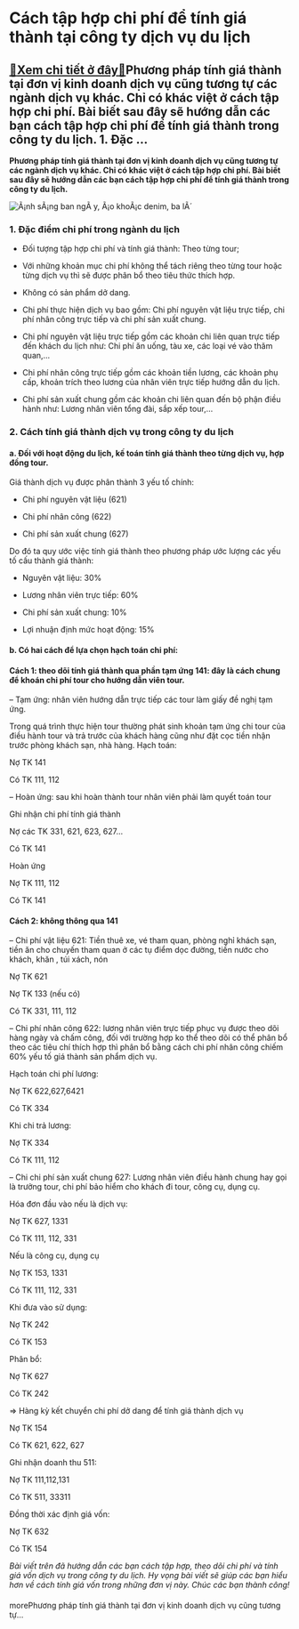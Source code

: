 Cách tập hợp chi phí để tính giá thành tại công ty dịch vụ du lịch
==================================================================

[:gift:Xem chi tiết ở đây:gift:](https://hddtvn.com/cach-tap-hop-chi-phi-de-tinh-gia-thanh-tai-cong-ty-dich-vu-du-lich/)Phương pháp tính giá thành tại đơn vị kinh doanh dịch vụ cũng tương tự các ngành dịch vụ khác. Chỉ có khác việt ở cách tập hợp chi phí. Bài biết sau đây sẽ hướng dẫn các bạn cách tập hợp chi phí để tính giá thành trong công ty du lịch. 1. Đặc …
----------------------------------------------------------------------------------------------------------------------------------------------------------------------------------------------------------------------------------------------------

**Phương pháp tính giá thành tại đơn vị kinh doanh dịch vụ cũng tương tự các ngành dịch vụ khác. Chỉ có khác việt ở cách tập hợp chi phí. Bài biết sau đây sẽ hướng dẫn các bạn cách tập hợp chi phí để tính giá thành trong công ty du lịch.**


![Ã¡nh sÃ¡ng ban ngÃ y, Ã¡o khoÃ¡c denim, ba lÃ´](https://hddtvn.com/wp-content/uploads/2021/01/pexels-photo-2087391-scaled.jpeg)


### 1. Đặc điểm chi phí trong ngành du lịch




* Đối tượng tập hợp chi phí và tính giá thành: Theo từng tour;

* Với những khoản mục chi phí không thể tách riêng theo từng tour hoặc từng dịch vụ thì sẽ được phân bổ theo tiêu thức thích hợp.

* Không có sản phẩm dở dang.

* Chi phí thực hiện dịch vụ bao gồm: Chi phí nguyên vật liệu trực tiếp, chi phí nhân công trực tiếp và chi phí sản xuất chung.

* Chi phí nguyên vật liệu trực tiếp gồm các khoản chi liên quan trực tiếp đến khách du lịch như: Chi phí ăn uống, tàu xe, các loại vé vào thăm quan,…

* Chi phí nhân công trực tiếp gồm các khoản tiền lương, các khoản phụ cấp, khoản trích theo lương của nhân viên trực tiếp hướng dẫn du lịch.

* Chi phí sản xuất chung gồm các khoản chi liên quan đến bộ phận điều hành như: Lương nhân viên tổng đài, sắp xếp tour,…



### 2. Cách tính giá thành dịch vụ trong công ty du lịch


#### a. Đối với hoạt động du lịch, kế toán tính giá thành theo từng dịch vụ, hợp đồng tour.


Giá thành dịch vụ được phân thành 3 yếu tố chính:




* Chi phí nguyên vật liệu (621)

* Chi phí nhân công (622)

* Chi phí sản xuất chung (627)



Do đó ta quy ước việc tính giá thành theo phương pháp ước lượng các yếu tố cấu thành giá thành:




* Nguyên vật liệu: 30%

* Lương nhân viên trực tiếp: 60%

* Chi phí sản xuất chung: 10%

* Lợi nhuận định mức hoạt động: 15%



#### b. Có hai cách để lựa chọn hạch toán chi phí:


#### Cách 1: theo dõi tính giá thành qua phần tạm ứng 141: đây là cách chung để khoán chi phí tour cho hướng dẫn viên tour.


– Tạm ứng: nhân viên hướng dẫn trực tiếp các tour làm giấy đề nghị tạm ứng.


Trong quá trình thực hiện tour thường phát sinh khoản tạm ứng chi tour của điều hành tour và trả trước của khách hàng cũng như đặt cọc tiền nhận trước phòng khách sạn, nhà hàng. Hạch toán:  

Nợ TK 141  

Có TK 111, 112


– Hoàn ứng: sau khi hoàn thành tour nhân viên phải làm quyết toán tour  

Ghi nhận chi phí tính giá thành  

Nợ các TK 331, 621, 623, 627…  

Có TK 141


Hoàn ứng  

Nợ TK 111, 112  

Có TK 141


#### Cách 2: không thông qua 141


– Chi phí vật liệu 621: Tiền thuê xe, vé tham quan, phòng nghỉ khách sạn, tiền ăn cho chuyến tham quan ở các tụ điểm dọc đường, tiền nước cho khách, khăn , túi xách, nón  

Nợ TK 621  

Nợ TK 133 (nếu có)  

Có TK 331, 111, 112


– Chi phí nhân công 622: lương nhân viên trực tiếp phục vụ được theo dõi hàng ngày và chấm công, đối với trường hợp ko thể theo dõi có thể phân bổ theo các tiêu chí thích hợp thì phân bổ bằng cách chi phí nhân công chiếm 60% yếu tố giá thành sản phẩm dịch vụ.


Hạch toán chi phí lương:  

Nợ TK 622,627,6421  

Có TK 334


Khi chi trả lương:  

Nợ TK 334  

Có TK 111, 112


– Chi chi phí sản xuất chung 627: Lương nhân viên điều hành chung hay gọi là trưởng tour, chi phí bảo hiểm cho khách đi tour, công cụ, dụng cụ.


Hóa đơn đầu vào nếu là dịch vụ:  

Nợ TK 627, 1331  

Có TK 111, 112, 331


Nếu là công cụ, dụng cụ  

Nợ TK 153, 1331  

Có TK 111, 112, 331


Khi đưa vào sử dụng:  

Nợ TK 242  

Có TK 153


Phân bổ:  

Nợ TK 627  

Có TK 242


=> Hàng kỳ kết chuyển chi phí dở dang để tính giá thành dịch vụ  

Nợ TK 154  

Có TK 621, 622, 627


Ghi nhận doanh thu 511:  

Nợ TK 111,112,131  

Có TK 511, 33311


Đồng thời xác định giá vốn:  

Nợ TK 632  

Có TK 154


*Bài viết trên đã hướng dẫn các bạn cách tập hợp, theo dõi chi phí và tính giá vốn dịch vụ trong công ty du lịch. Hy vọng bài viết sẽ giúp các bạn hiểu hơn về cách tính giá vốn trong những đơn vị này. Chúc các bạn thành công!*


#### 


morePhương pháp tính giá thành tại đơn vị kinh doanh dịch vụ cũng tương tự…

